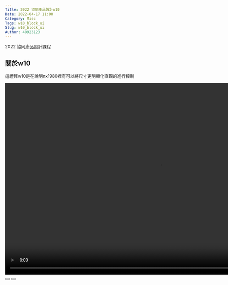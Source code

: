 ```yaml
---
Title: 2022 協同產品設計w10
Date: 2022-04-17 11:00
Category: Misc
Tags: w10_block_ui
Slug: w10_block_ui
Author: 40923123
---
```


2022 協同產品設計課程

<!-- PELICAN_END_SUMMARY -->

關於w10
----
這禮拜w10是在說明nx1980裡有可以將尺寸更明顯化直觀的進行控制
<p><link rel="stylesheet" type="text/css" href="./../cmsimde/static/winkPlayer.css"></p>
<script type="text/javascript" src="./../cmsimde/static/winkPlayer.js"></script>
<script>
var winkVideoData = {
  dataVersion: 1,
  frameRate: 10,
  buttonFrameLength: 5,
  buttonFrameOffset: 2,
  frameStops: {
    "2": [
      { type: "gotoframe", rect: { x: 865, y: 477, width: 60, height: 24 }, target: 3 },
    ],
    "242": [
      { type: "gotoframe", rect: { x: 507, y: 375, width: 60, height: 24 }, target: 243 },
      { type: "gotoframe", rect: { x: 434, y: 373, width: 60, height: 24 }, target: 2 },
    ],
    "348": [
      { type: "gotoframe", rect: { x: 325, y: 549, width: 60, height: 24 }, target: 349 },
      { type: "gotoframe", rect: { x: 252, y: 550, width: 60, height: 24 }, target: 242 },
    ],
    "366": [
      { type: "gotoframe", rect: { x: 337, y: 477, width: 60, height: 24 }, target: 367 },
      { type: "gotoframe", rect: { x: 271, y: 475, width: 60, height: 24 }, target: 348 },
    ],
    "414": [
      { type: "gotoframe", rect: { x: 408, y: 341, width: 60, height: 24 }, target: 415 },
      { type: "gotoframe", rect: { x: 342, y: 341, width: 60, height: 24 }, target: 366 },
    ],
    "433": [
      { type: "gotoframe", rect: { x: 600, y: 520, width: 60, height: 24 }, target: 434 },
      { type: "gotoframe", rect: { x: 528, y: 520, width: 60, height: 24 }, target: 414 },
    ],
    "491": [
      { type: "gotoframe", rect: { x: 424, y: 186, width: 60, height: 24 }, target: 492 },
      { type: "gotoframe", rect: { x: 355, y: 186, width: 60, height: 24 }, target: 433 },
    ],
    "608": [
      { type: "gotoframe", rect: { x: 503, y: 179, width: 60, height: 24 }, target: 609 },
      { type: "gotoframe", rect: { x: 427, y: 180, width: 60, height: 24 }, target: 491 },
    ],
    "700": [
      { type: "gotoframe", rect: { x: 451, y: 270, width: 60, height: 24 }, target: 701 },
      { type: "gotoframe", rect: { x: 380, y: 271, width: 60, height: 24 }, target: 608 },
    ],
    "753": [
      { type: "gotoframe", rect: { x: 344, y: 126, width: 60, height: 24 }, target: 754 },
      { type: "gotoframe", rect: { x: 273, y: 124, width: 60, height: 24 }, target: 700 },
    ],
    "805": [
      { type: "gotoframe", rect: { x: 925, y: 513, width: 60, height: 24 }, target: 806 },
      { type: "gotoframe", rect: { x: 857, y: 513, width: 60, height: 24 }, target: 753 },
    ],
    "1190": [
      { type: "gotoframe", rect: { x: 689, y: 301, width: 60, height: 24 }, target: 1191 },
      { type: "gotoframe", rect: { x: 614, y: 300, width: 60, height: 24 }, target: 805 },
    ],
    "1234": [
      { type: "gotoframe", rect: { x: 797, y: 210, width: 60, height: 24 }, target: 1235 },
      { type: "gotoframe", rect: { x: 723, y: 211, width: 60, height: 24 }, target: 1190 },
    ],
  },
};
</script>
<div class="winkVideoContainerClass"><video width="1008" height="630" class="winkVideoClass" data-dirname="./../cmsimde/static" data-varname="winkVideoData">
<source src="./../downloads/w10_block_ui.mp4" type="video/mp4" /></video>
<div class="winkVideoOverlayClass"></div>
<div class="winkVideoControlBarClass"><button class="winkVideoControlBarPlayButtonClass"></button> <button class="winkVideoControlBarPauseButtonClass"></button>
<div class="winkVideoControlBarProgressLeftClass"></div>
<div class="winkVideoControlBarProgressEmptyMiddleClass"></div>
<div class="winkVideoControlBarProgressRightClass"></div>
<div class="winkVideoControlBarProgressFilledMiddleClass"></div>
<div class="winkVideoControlBarProgressThumbClass"></div>
</div>
<div class="winkVideoPlayOverlayClass"></div>
</div>
